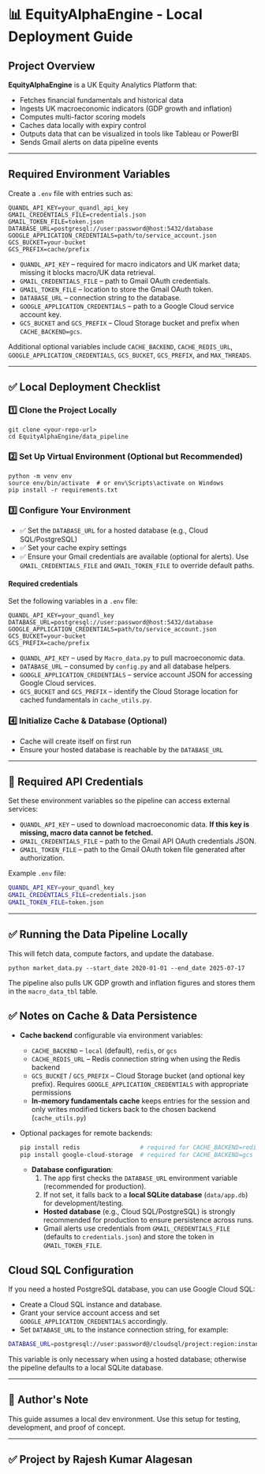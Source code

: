 
# 📊 EquityAlphaEngine - Local Deployment Guide

## Project Overview

**EquityAlphaEngine** is a UK Equity Analytics Platform that:
- Fetches financial fundamentals and historical data
- Ingests UK macroeconomic indicators (GDP growth and inflation)
- Computes multi-factor scoring models
- Caches data locally with expiry control
- Outputs data that can be visualized in tools like Tableau or PowerBI
- Sends Gmail alerts on data pipeline events

---

## Required Environment Variables

Create a `.env` file with entries such as:

```env
QUANDL_API_KEY=your_quandl_api_key
GMAIL_CREDENTIALS_FILE=credentials.json
GMAIL_TOKEN_FILE=token.json
DATABASE_URL=postgresql://user:password@host:5432/database
GOOGLE_APPLICATION_CREDENTIALS=path/to/service_account.json
GCS_BUCKET=your-bucket
GCS_PREFIX=cache/prefix
```

- `QUANDL_API_KEY` – required for macro indicators and UK market data; missing
  it blocks macro/UK data retrieval.
- `GMAIL_CREDENTIALS_FILE` – path to Gmail OAuth credentials.
- `GMAIL_TOKEN_FILE` – location to store the Gmail OAuth token.
- `DATABASE_URL` – connection string to the database.
- `GOOGLE_APPLICATION_CREDENTIALS` – path to a Google Cloud service account key.
- `GCS_BUCKET` and `GCS_PREFIX` – Cloud Storage bucket and prefix when `CACHE_BACKEND=gcs`.

Additional optional variables include `CACHE_BACKEND`, `CACHE_REDIS_URL`,
`GOOGLE_APPLICATION_CREDENTIALS`, `GCS_BUCKET`, `GCS_PREFIX`, and `MAX_THREADS`.

---

## ✅ Local Deployment Checklist

### 1️⃣ Clone the Project Locally
```
git clone <your-repo-url>
cd EquityAlphaEngine/data_pipeline
```

### 2️⃣ Set Up Virtual Environment (Optional but Recommended)
```
python -m venv env
source env/bin/activate  # or env\Scripts\activate on Windows
pip install -r requirements.txt
```

### 3️⃣ Configure Your Environment
- ✅ Set the `DATABASE_URL` for a hosted database (e.g., Cloud SQL/PostgreSQL)
- ✅ Set your cache expiry settings
- ✅ Ensure your Gmail credentials are available (optional for alerts). Use
  `GMAIL_CREDENTIALS_FILE` and `GMAIL_TOKEN_FILE` to override default paths.

#### Required credentials

Set the following variables in a `.env` file:

```env
QUANDL_API_KEY=your_quandl_key
DATABASE_URL=postgresql://user:password@host:5432/database
GOOGLE_APPLICATION_CREDENTIALS=path/to/service_account.json
GCS_BUCKET=your-bucket
GCS_PREFIX=cache/prefix
```

- `QUANDL_API_KEY` – used by `Macro_data.py` to pull macroeconomic data.
- `DATABASE_URL` – consumed by `config.py` and all database helpers.
- `GOOGLE_APPLICATION_CREDENTIALS` – service account JSON for accessing Google Cloud services.
- `GCS_BUCKET` and `GCS_PREFIX` – identify the Cloud Storage location for cached fundamentals in `cache_utils.py`.

### 4️⃣ Initialize Cache & Database (Optional)
- Cache will create itself on first run
- Ensure your hosted database is reachable by the `DATABASE_URL`

---

## 🔑 Required API Credentials

Set these environment variables so the pipeline can
access external services:

- `QUANDL_API_KEY` – used to download macroeconomic data. **If this key is
  missing, macro data cannot be fetched.**
- `GMAIL_CREDENTIALS_FILE` – path to the Gmail API OAuth credentials JSON.
- `GMAIL_TOKEN_FILE` – path to the Gmail OAuth token file generated after
  authorization.

Example `.env` file:

```bash
QUANDL_API_KEY=your_quandl_key
GMAIL_CREDENTIALS_FILE=credentials.json
GMAIL_TOKEN_FILE=token.json
```

---

## ✅ Running the Data Pipeline Locally
This will fetch data, compute factors, and update the database.
```
python market_data.py --start_date 2020-01-01 --end_date 2025-07-17
```
The pipeline also pulls UK GDP growth and inflation figures and stores them in
the `macro_data_tbl` table.

## ✅ Notes on Cache & Data Persistence

- **Cache backend** configurable via environment variables:
  - `CACHE_BACKEND` – `local` (default), `redis`, or `gcs`
  - `CACHE_REDIS_URL` – Redis connection string when using the Redis backend
  - `GCS_BUCKET` / `GCS_PREFIX` – Cloud Storage bucket (and optional key prefix).
    Requires `GOOGLE_APPLICATION_CREDENTIALS` with appropriate permissions
  - **In-memory fundamentals cache** keeps entries for the session and only writes modified tickers back to the chosen backend (`cache_utils.py`)
- Optional packages for remote backends:

  ```bash
  pip install redis                 # required for CACHE_BACKEND=redis
  pip install google-cloud-storage  # required for CACHE_BACKEND=gcs
  ```
   - **Database configuration**:
      1. The app first checks the `DATABASE_URL` environment variable (recommended for production).
      2. If not set, it falls back to a **local SQLite database** (`data/app.db`) for development/testing.
       - **Hosted database** (e.g., Cloud SQL/PostgreSQL) is strongly recommended for production to ensure persistence across runs.
      - Gmail alerts use credentials from `GMAIL_CREDENTIALS_FILE` (defaults to
        `credentials.json`) and store the token in `GMAIL_TOKEN_FILE`.

## Cloud SQL Configuration

If you need a hosted PostgreSQL database, you can use Google Cloud SQL:

- Create a Cloud SQL instance and database.
- Grant your service account access and set `GOOGLE_APPLICATION_CREDENTIALS` accordingly.
- Set `DATABASE_URL` to the instance connection string, for example:

```bash
DATABASE_URL=postgresql://user:password@/cloudsql/project:region:instance/dbname
```

This variable is only necessary when using a hosted database; otherwise the pipeline defaults to a local SQLite database.

---

## 📝 Author's Note
This guide assumes a local dev environment.
Use this setup for testing, development, and proof of concept.

---

## ✅ Project by Rajesh Kumar Alagesan
